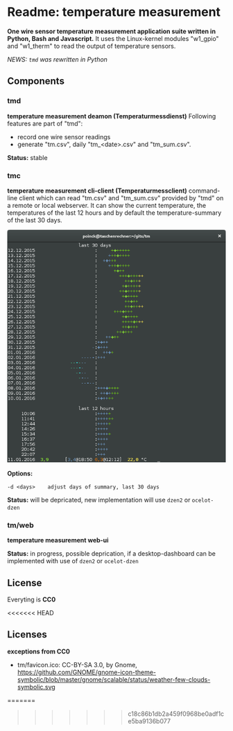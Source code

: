 # Readme: temperature measurement

**One wire sensor temperature measurement application suite written in Python, Bash and Javascript.**
It uses the Linux-kernel modules "w1_gpio" and "w1_therm" to read the output of temperature sensors.

*NEWS: `tmd` was rewritten in Python*

## Components

### tmd
**temperature measurement deamon (Temperaturmessdienst)**
Following features are part of "tmd":
 - record one wire sensor readings
 - generate "tm.csv", daily "tm\_\<date\>.csv" and "tm\_sum.csv".

**Status:** stable

### tmc
**temperature measurement cli-client (Temperaturmessclient)**
command-line client which can read "tm.csv" and "tm_sum.csv" provided by "tmd" on a remote or local webserver. It can show the current temperature, the temperatures of the last 12 hours and by default the temperature-summary of the last 30 days.

![tmc](/tmc.png)

**Options:**
```
-d <days>    adjust days of summary, last 30 days
```

**Status:** will be depricated, new implementation will use `dzen2` or `ocelot-dzen`

### tm/web
**temperature measurement web-ui**

**Status:** in progress, possible deprication, if a desktop-dashboard can be implemented with use of `dzen2` or `ocelot-dzen`


## License

Everyting is **CC0**

<<<<<<< HEAD
## Licenses
**exceptions from CC0**
- tm/favicon.ico: CC-BY-SA 3.0, by Gnome, https://github.com/GNOME/gnome-icon-theme-symbolic/blob/master/gnome/scalable/status/weather-few-clouds-symbolic.svg

=======
>>>>>>> c18c86b1db2a459f0968be0adf1ce5ba9136b077
